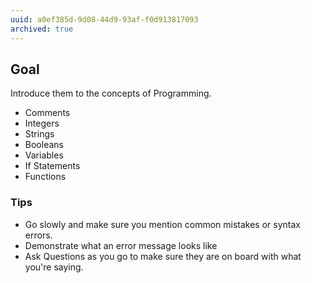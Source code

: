 ```yaml
---
uuid: a0ef385d-9d08-44d9-93af-f0d913817093
archived: true
---
```


## Goal

Introduce them to the concepts of Programming.
- Comments
- Integers
- Strings
- Booleans
- Variables
- If Statements
- Functions

### Tips

- Go slowly and make sure you mention common mistakes or syntax errors.
- Demonstrate what an error message looks like
- Ask Questions as you go to make sure they are on board with what you're saying.
